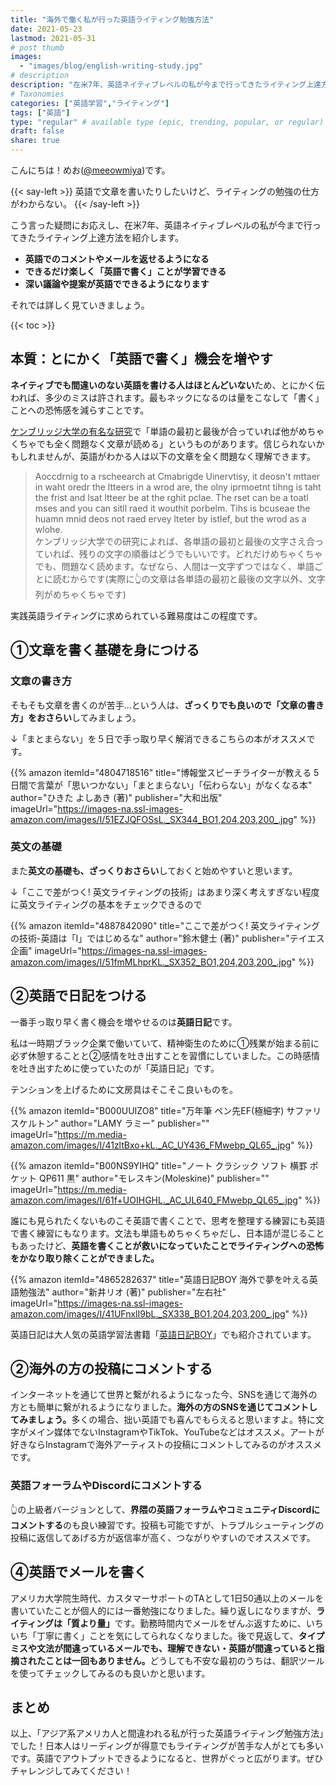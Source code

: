```yaml
---
title: "海外で働く私が行った英語ライティング勉強方法"
date: 2021-05-23
lastmod: 2021-05-31
# post thumb
images:
  - "images/blog/english-writing-study.jpg"
# description
description: "在米7年、英語ネイティブレベルの私が今まで行ってきたライティング上達方法を紹介します"
# Taxonomies
categories: ["英語学習","ライティング"]
tags: ["英語"]
type: "regular" # available type (epic, trending, popular, or regular)
draft: false
share: true
---
```


こんにちは！めお(<u><a href="https://twitter.com/meeowmiya" target="_blank">@meeowmiya</a></u>)です。

{{< say-left >}}
英語で文章を書いたりしたいけど、ライティングの勉強の仕方がわからない。
{{< /say-left >}}

こう言った疑問にお応えし、在米7年、英語ネイティブレベルの私が今まで行ってきたライティング上達方法を紹介します。


* **英語でのコメントやメールを返せるようになる**
* **できるだけ楽しく「英語で書く」ことが学習できる**
* **深い議論や提案が英語でできるようになります**


それでは詳しく見ていきましょう。

{{< toc >}}

## 本質：とにかく「英語で書く」機会を増やす

<span class="keiko-red">**ネイティブでも間違いのない英語を書ける人はほとんどいない**</span>ため、とにかく伝われば、多少のミスは許されます。最もネックになるのは量をこなして「書く」ことへの恐怖感を減らすことです。

<u><a href="https://www.mrc-cbu.cam.ac.uk/people/matt.davis/cmabridge/" target="_blank">ケンブリッジ大学の有名な研究</a></u>で「単語の最初と最後が合っていれば他がめちゃくちゃでも全く問題なく文章が読める」というものがあります。信じられないかもしれませんが、英語がわかる人は以下の文章を全く問題なく理解できます。

> Aoccdrnig to a rscheearch at Cmabrigde Uinervtisy, it deosn't mttaer in waht oredr the ltteers in a wrod are, the olny iprmoetnt tihng is taht the frist and lsat ltteer be at the rghit pclae. The rset can be a toatl mses and you can sitll raed it wouthit porbelm. Tihs is bcuseae the huamn mnid deos not raed ervey lteter by istlef, but the wrod as a wlohe.<br>ケンブリッジ大学での研究によれば、各単語の最初と最後の文字さえ合っていれば、残りの文字の順番はどうでもいいです。どれだけめちゃくちゃでも、問題なく読めます。なぜなら、人間は一文字ずつではなく、単語ごとに読むからです(実際に👆の文章は各単語の最初と最後の文字以外、文字列がめちゃくちゃです)

実践英語ライティングに求められている難易度はこの程度です。


## ①文章を書く基礎を身につける

### 文章の書き方
そもそも文章を書くのが苦手...という人は、<span class="keiko-red">**ざっくりでも良いので「文章の書き方」をおさらい**</span>してみましょう。

↓「まとまらない」を５日で手っ取り早く解消できるこちらの本がオススメです。

{{% amazon
itemId="4804718516"
title="博報堂スピーチライターが教える 5日間で言葉が「思いつかない」「まとまらない」「伝わらない」がなくなる本"
author="ひきた よしあき (著)"
publisher="大和出版"
imageUrl="https://images-na.ssl-images-amazon.com/images/I/51EZJQFOSsL._SX344_BO1,204,203,200_.jpg"
%}}

### 英文の基礎

また<span class="keiko-red">**英文の基礎も、ざっくりおさらい**</span>しておくと始めやすいと思います。

↓「ここで差がつく! 英文ライティングの技術」はあまり深く考えすぎない程度に英文ライティングの基本をチェックできるので

{{% amazon
itemId="4887842090"
title="ここで差がつく! 英文ライティングの技術-英語は「I」ではじめるな"
author="鈴木健士 (著)"
publisher="テイエス企画"
imageUrl="https://images-na.ssl-images-amazon.com/images/I/51fmMLhprKL._SX352_BO1,204,203,200_.jpg"
%}}

## ②英語で日記をつける

一番手っ取り早く書く機会を増やせるのは<span class="keiko-red">**英語日記**</span>です。

私は一時期ブラック企業で働いていて、精神衛生のために①残業が始まる前に必ず休憩することと②感情を吐き出すことを習慣にしていました。この時感情を吐き出すために使っていたのが「英語日記」です。

テンションを上げるために文房具はそこそこ良いものを。

{{% amazon 
 itemId="B000UUIZO8"
 title="万年筆 ペン先EF(極細字) サファリ スケルトン"
 author="LAMY ラミー"
 publisher=""
 imageUrl="https://m.media-amazon.com/images/I/41zltBxo+kL._AC_UY436_FMwebp_QL65_.jpg"
%}}


{{% amazon 
 itemId="B00NS9YIHQ"
 title="ノート クラシック ソフト 横罫 ポケット QP611 黒"
 author="モレスキン(Moleskine)"
 publisher=""
 imageUrl="https://m.media-amazon.com/images/I/61f+UOIHGHL._AC_UL640_FMwebp_QL65_.jpg"
%}}


誰にも見られたくないものこそ英語で書くことで、思考を整理する練習にも英語で書く練習にもなります。文法も単語もめちゃくちゃだし、日本語が混じることもあったけど、<span class="keiko-red">**英語を書くことが救いになっていたことでライティングへの恐怖をかなり取り除くことができました。**</span>

{{% amazon 
 itemId="4865282637"
 title="英語日記BOY 海外で夢を叶える英語勉強法"
 author="新井リオ  (著)"
 publisher="左右社"
 imageUrl="https://images-na.ssl-images-amazon.com/images/I/41UFnxlI9bL._SX338_BO1,204,203,200_.jpg"
%}}


英語日記は大人気の英語学習法書籍「<u>英語日記BOY</u>」でも紹介されています。

## ②海外の方の投稿にコメントする

インターネットを通じて世界と繋がれるようになった今、SNSを通じて海外の方とも簡単に繋がれるようになりました。<span class="keiko-red">**海外の方のSNSを通じてコメントしてみましょう。**</span>多くの場合、拙い英語でも喜んでもらえると思いますよ。特に文字がメイン媒体でないInstagramやTikTok、YouTubeなどはオススメ。アートが好きならInstagramで海外アーティストの投稿にコメントしてみるのがオススメです。

### 英語フォーラムやDiscordにコメントする


👆の上級者バージョンとして、<span class="keiko-red">**界隈の英語フォーラムやコミュニティDiscordにコメントする**</span>のも良い練習です。投稿も可能ですが、トラブルシューティングの投稿に返信してあげる方が返信率が高く、つながりやすいのでオススメです。


## ④英語でメールを書く

アメリカ大学院生時代、カスタマーサポートのTAとして1日50通以上のメールを書いていたことが個人的には一番勉強になりました。繰り返しになりますが、<span class="keiko-red">**ライティングは「質より量」**</span>です。勤務時間内でメールをぜんぶ返すために、いちいち「丁寧に書く」ことを気にしてられなくなりました。後で見返して、<span class="keiko-red">**タイプミスや文法が間違っているメールでも、理解できない・英語が間違っていると指摘されたことは一回もありません。**</span>どうしても不安な最初のうちは、翻訳ツールを使ってチェックしてみるのも良いかと思います。

<!--詳しくはこちらの記事をどうぞ メールの書き方 -->

## まとめ

以上、「アジア系アメリカ人と間違われる私が行った英語ライティング勉強方法」でした！日本人はリーディングが得意でもライティングが苦手な人がとても多いです。英語でアウトプットできるようになると、世界がぐっと広がります。ぜひチャレンジしてみてください！

